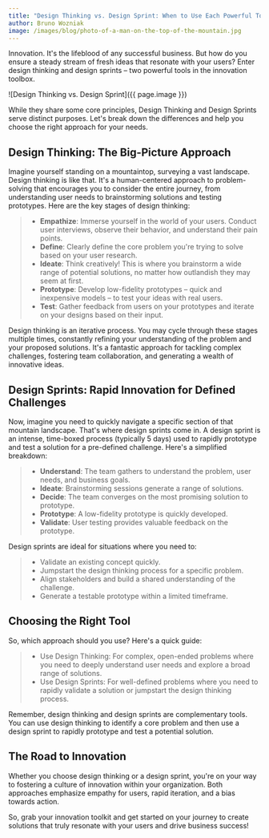 ```yaml
---
title: "Design Thinking vs. Design Sprint: When to Use Each Powerful Tool"
author: Bruno Wozniak
image: /images/blog/photo-of-a-man-on-the-top-of-the-mountain.jpg
---
```


Innovation. It's the lifeblood of any successful business. But how do you ensure a steady stream of fresh ideas that resonate with your users? Enter design thinking and design sprints – two powerful tools in the innovation toolbox.

![Design Thinking vs. Design Sprint]({{ page.image }})

<!--more-->

  While they share some core principles, Design Thinking and Design Sprints serve distinct purposes.  Let's break down the differences and help you choose the right approach for your needs.

## Design Thinking: The Big-Picture Approach

Imagine yourself standing on a mountaintop, surveying a vast landscape. Design thinking is like that. It's a human-centered approach to problem-solving that encourages you to consider the entire journey, from understanding user needs to brainstorming solutions and testing prototypes. Here are the key stages of design thinking:

> * **Empathize**: Immerse yourself in the world of your users. Conduct user interviews, observe their behavior, and understand their pain points.
> * **Define**: Clearly define the core problem you're trying to solve based on your user research.
> * **Ideate**: Think creatively! This is where you brainstorm a wide range of potential solutions, no matter how outlandish they may seem at first.
> * **Prototype**: Develop low-fidelity prototypes – quick and inexpensive models – to test your ideas with real users.
> * **Test**: Gather feedback from users on your prototypes and iterate on your designs based on their input.

Design thinking is an iterative process. You may cycle through these stages multiple times, constantly refining your understanding of the problem and your proposed solutions. It's a fantastic approach for tackling complex challenges, fostering team collaboration, and generating a wealth of innovative ideas.

## Design Sprints: Rapid Innovation for Defined Challenges

Now, imagine you need to quickly navigate a specific section of that mountain landscape. That's where design sprints come in. A design sprint is an intense, time-boxed process (typically 5 days) used to rapidly prototype and test a solution for a pre-defined challenge. Here's a simplified breakdown:

> * **Understand**: The team gathers to understand the problem, user needs, and business goals.
> * **Ideate**: Brainstorming sessions generate a range of solutions.
> * **Decide**: The team converges on the most promising solution to prototype.
> * **Prototype**: A low-fidelity prototype is quickly developed.
> * **Validate**: User testing provides valuable feedback on the prototype.

Design sprints are ideal for situations where you need to:

> * Validate an existing concept quickly.
> * Jumpstart the design thinking process for a specific problem.
> * Align stakeholders and build a shared understanding of the challenge.
> * Generate a testable prototype within a limited timeframe.

## Choosing the Right Tool

So, which approach should you use? Here's a quick guide:

> * Use Design Thinking: For complex, open-ended problems where you need to deeply understand user needs and explore a broad range of solutions.
> * Use Design Sprints: For well-defined problems where you need to rapidly validate a solution or jumpstart the design thinking process.

Remember, design thinking and design sprints are complementary tools. You can use design thinking to identify a core problem and then use a design sprint to rapidly prototype and test a potential solution.

## The Road to Innovation

Whether you choose design thinking or a design sprint, you're on your way to fostering a culture of innovation within your organization. Both approaches emphasize empathy for users, rapid iteration, and a bias towards action.

So, grab your innovation toolkit and get started on your journey to create solutions that truly resonate with your users and drive business success!